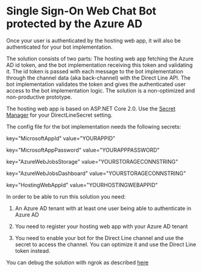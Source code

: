# Single Sign-On Web Chat Bot protected by the Azure AD 

Once your user is authenticated by the hosting web app, it will also be authenticated for your bot implementation. 

The solution consists of two parts:
The hosting web app fetching the Azure AD id token, and the bot implementation receiving this token and validating it.
The id token is passed with each message to the bot implementation through the channel data (aka back-channel) with the Direct Line API. The bot implementation validates the token and gives the authenticated user access to the bot implementation logic. 
The solution is a non-optimized and non-productive prototype. 

The hosting web app is based on ASP.NET Core 2.0. Use the [Secret Manager](https://blogs.msdn.microsoft.com/mihansen/2017/09/10/managing-secrets-in-net-core-2-0-apps/) for your DirectLineSecret setting.

The config file for the bot implementation needs the following secrets:

 key="MicrosoftAppId" value="YOURAPPID"

 key="MicrosoftAppPassword" value="YOURAPPPASSWORD"
 
 key="AzureWebJobsStorage" value="YOURSTORAGECONNSTRING"
 
 key="AzureWebJobsDashboard" value="YOURSTORAGECONNSTRING"
 
 key="HostingWebAppId" value="YOURHOSTINGWEBAPPID"    

In order to be able to run this solution you need: 

1. An Azure AD tenant with at least one user being able to authenticate in Azure AD

2. You need to register your hosting web app with your Azure AD tenant

3. You need to enable your bot for the Direct Line channel and use the secret to access the channel. You can optimize it and use the Direct Line token instead.

You can debug the solution with ngrok as described [here](debugdirectline.md)
